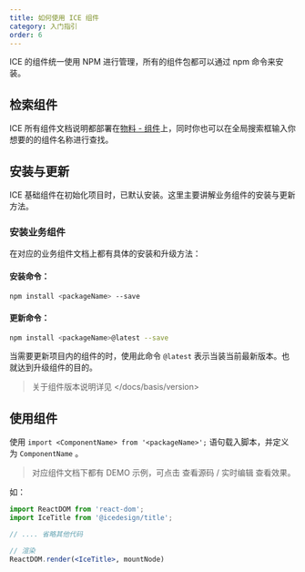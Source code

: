 ```yaml
---
title: 如何使用 ICE 组件
category: 入门指引
order: 6
---
```


ICE 的组件统一使用 NPM 进行管理，所有的组件包都可以通过 npm 命令来安装。

## 检索组件

ICE 所有组件文档说明都部署在[物料 - 组件](https://alibaba.github.io/ice/#/components)上，同时你也可以在全局搜索框输入你想要的的组件名称进行查找。

## 安装与更新

ICE 基础组件在初始化项目时，已默认安装。这里主要讲解业务组件的安装与更新方法。

### 安装业务组件

在对应的业务组件文档上都有具体的安装和升级方法：

#### 安装命令：

```bash
npm install <packageName> --save
```

#### 更新命令：

```bash
npm install <packageName>@latest --save
```

当需要更新项目内的组件的时，使用此命令 `@latest` 表示当装当前最新版本。也就达到升级组件的目的。

> 关于组件版本说明详见 </docs/basis/version>

## 使用组件

使用 `import <ComponentName> from '<packageName>';` 语句载入脚本，并定义为 `ComponentName` 。

> 对应组件文档下都有 DEMO 示例，可点击 查看源码 / 实时编辑 查看效果。

如：

```jsx
import ReactDOM from 'react-dom';
import IceTitle from '@icedesign/title';

// .... 省略其他代码

// 渲染
ReactDOM.render(<IceTitle>, mountNode)
```
